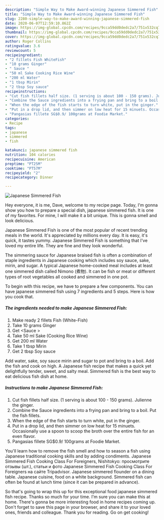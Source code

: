 ```yaml
---
description: "Simple Way to Make Award-winning Japanese Simmered Fish"
title: "Simple Way to Make Award-winning Japanese Simmered Fish"
slug: 2280-simple-way-to-make-award-winning-japanese-simmered-fish
date: 2020-06-07T12:59:10.862Z
image: https://img-global.cpcdn.com/recipes/9cca59dd0dedc2a7/751x532cq70/japanese-simmered-fish-recipe-main-photo.jpg
thumbnail: https://img-global.cpcdn.com/recipes/9cca59dd0dedc2a7/751x532cq70/japanese-simmered-fish-recipe-main-photo.jpg
cover: https://img-global.cpcdn.com/recipes/9cca59dd0dedc2a7/751x532cq70/japanese-simmered-fish-recipe-main-photo.jpg
author: Roger Collins
ratingvalue: 3.6
reviewcount: 5
recipeingredient:
- "2 fillets Fish WhiteFish"
- "10 grams Ginger"
- " Sauce "
- "50 ml Sake Cooking Rice Wine"
- "200 ml Water"
- "1 tbsp Mirin"
- "2 tbsp Soy sauce"
recipeinstructions:
- "Cut fish fillets half size. (1 serving is about 100 - 150 grams). Julienne the ginger."
- "Combine the Sauce ingredients into a frying pan and bring to a boil. Put the fish fillets."
- "When the edge of the fish starts to turn white, put in the ginger."
- "Put in a drop lid, and then simmer on low heat for 15 minuets. Occasionally use a spoon to scoop the broth over the entire fish for an even flavor."
- "Pangasias fillete SG$0.9/ 100grams at Foodie Market."
categories:
- Recipe
tags:
- japanese
- simmered
- fish

katakunci: japanese simmered fish 
nutrition: 104 calories
recipecuisine: American
preptime: "PT25M"
cooktime: "PT57M"
recipeyield: "2"
recipecategory: Dinner

---
```



![Japanese Simmered Fish](https://img-global.cpcdn.com/recipes/9cca59dd0dedc2a7/751x532cq70/japanese-simmered-fish-recipe-main-photo.jpg)

Hey everyone, it is me, Dave, welcome to my recipe page. Today, I'm gonna show you how to prepare a special dish, japanese simmered fish. It is one of my favorites. For mine, I will make it a bit unique. This is gonna smell and look delicious.

Japanese Simmered Fish is one of the most popular of recent trending meals in the world. It's appreciated by millions every day. It is easy, it's quick, it tastes yummy. Japanese Simmered Fish is something that I've loved my entire life. They are fine and they look wonderful.

The simmering sauce for Japanese braised fish is often a combination of staple ingredients in Japanese cooking which includes soy sauce, sake, mirin, and sugar. A typical Japanese home-cooked meal includes at least one simmered dish called Nimono (煮物). It can be fish or meat or different types of root vegetables all cooked and simmered in one pot.


To begin with this recipe, we have to prepare a few components. You can have japanese simmered fish using 7 ingredients and 5 steps. Here is how you cook that.

<!--inarticleads1-->

##### The ingredients needed to make Japanese Simmered Fish:

1. Make ready 2 fillets Fish (White-Fish)
1. Take 10 grams Ginger
1. Get  &lt;Sauce &gt;
1. Take 50 ml Sake (Cooking Rice Wine)
1. Get 200 ml Water
1. Take 1 tbsp Mirin
1. Get 2 tbsp Soy sauce


Add water, sake, soy sauce mirin and sugar to pot and bring to a boil. Add the fish and cook on high. A Japanese fish recipe that makes a quick yet delightfully tender, sweet, and salty meal. Simmered fish is the best way to eat delicious fish dish at home. 

<!--inarticleads2-->

##### Instructions to make Japanese Simmered Fish:

1. Cut fish fillets half size. (1 serving is about 100 - 150 grams). Julienne the ginger.
1. Combine the Sauce ingredients into a frying pan and bring to a boil. Put the fish fillets.
1. When the edge of the fish starts to turn white, put in the ginger.
1. Put in a drop lid, and then simmer on low heat for 15 minuets. Occasionally use a spoon to scoop the broth over the entire fish for an even flavor.
1. Pangasias fillete SG$0.9/ 100grams at Foodie Market.


You&#39;ll learn how to remove the fish smell and how to season a fish using Japanese traditional cooking skills and by adding condiments. Japanese Simmered Fish Cooking Class For Foreigners, Nishitokyo: просмотрите отзывы (шт.), статьи и фото Japanese Simmered Fish Cooking Class For Foreigners на сайте Tripadvisor. Japanese simmered flounder on a dining table. Japanese cuisine, food on a white background. Simmered fish can often be found at lunch time (since it can be prepared in advance). 

So that's going to wrap this up for this exceptional food japanese simmered fish recipe. Thanks so much for your time. I'm sure you can make this at home. There's gonna be more interesting food in home recipes coming up. Don't forget to save this page in your browser, and share it to your loved ones, friends and colleague. Thank you for reading. Go on get cooking!
